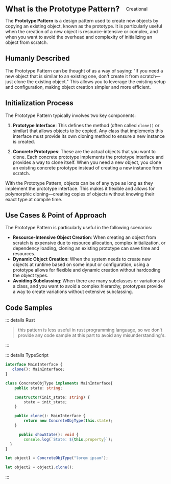 <div style="display: flex; align-items: center;">
  <h1 style="margin: 0; font-size: 24px;">What is the Prototype Pattern?</h1>
  <div style="border: 1px solid var(--vp-c-brand-1); border-radius: 15px; background-color: transparent; color: var(--vp-c-brand-1); padding: 5px 10px; display: inline-block; font-size: 14px; margin-left: 10px;">
    Creational
  </div>
</div>

The **Prototype Pattern** is a design pattern used to create new objects by copying an existing object, known as the prototype. It is particularly useful when the creation of a new object is resource-intensive or complex, and when you want to avoid the overhead and complexity of initializing an object from scratch.

## Humanly Described

The Prototype Pattern can be thought of as a way of saying: "If you need a new object that is similar to an existing one, don't create it from scratch—just clone the existing object." This allows you to leverage the existing setup and configuration, making object creation simpler and more efficient.

## Initialization Process

The Prototype Pattern typically involves two key components:

1. **Prototype Interface**: This defines the method (often called `clone()` or similar) that allows objects to be copied. Any class that implements this interface must provide its own cloning method to ensure a new instance is created.

2. **Concrete Prototypes**: These are the actual objects that you want to clone. Each concrete prototype implements the prototype interface and provides a way to clone itself. When you need a new object, you clone an existing concrete prototype instead of creating a new instance from scratch.

With the Prototype Pattern, objects can be of any type as long as they implement the prototype interface. This makes it flexible and allows for polymorphic cloning—creating copies of objects without knowing their exact type at compile time.

## Use Cases & Point of Approach

The Prototype Pattern is particularly useful in the following scenarios:

- **Resource-Intensive Object Creation**: When creating an object from scratch is expensive due to resource allocation, complex initialization, or dependency loading, cloning an existing prototype can save time and resources.
- **Dynamic Object Creation**: When the system needs to create new objects at runtime based on some input or configuration, using a prototype allows for flexible and dynamic creation without hardcoding the object types.
- **Avoiding Subclassing**: When there are many subclasses or variations of a class, and you want to avoid a complex hierarchy, prototypes provide a way to create variations without extensive subclassing.

## Code Samples

::: details Rust

> this pattern is less useful in rust programming language, so we don't provide any code sample at this part to avoid any misunderstanding's.

:::



::: details TypeScript

``` typescript 
interface MainInterface {
   clone(): MainInterface;
}

class ConcreteObjType implements MainInterface{
    public state: string; 

    constructor(init_state: string) {
        state = init_state;
    }

    public clone(): MainInterface {
        return new ConcreteObjType(this.state);
    }

      public showState(): void {
        console.log(`State: ${this.property}`);
  }
}

let object1 = ConcreteObjType("lorem ipsum");

let object2 = object1.clone();

```
:::






